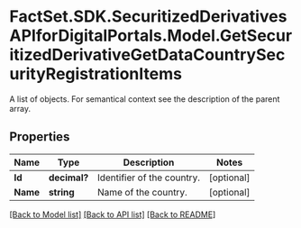 # FactSet.SDK.SecuritizedDerivativesAPIforDigitalPortals.Model.GetSecuritizedDerivativeGetDataCountrySecurityRegistrationItems
A list of objects. For semantical context see the description of the parent array.

## Properties

Name | Type | Description | Notes
------------ | ------------- | ------------- | -------------
**Id** | **decimal?** | Identifier of the country. | [optional] 
**Name** | **string** | Name of the country. | [optional] 

[[Back to Model list]](../README.md#documentation-for-models) [[Back to API list]](../README.md#documentation-for-api-endpoints) [[Back to README]](../README.md)


